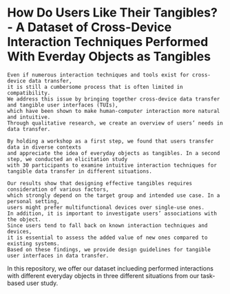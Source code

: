 # How Do Users Like Their Tangibles? - A Dataset of Cross-Device Interaction Techniques Performed With Everday Objects as Tangibles

```
Even if numerous interaction techniques and tools exist for cross-device data transfer,
it is still a cumbersome process that is often limited in compatibility.
We address this issue by bringing together cross-device data transfer and tangible user interfaces (TUIs),
which have been shown to make human-computer interaction more natural and intuitive.
Through qualitative research, we create an overview of users’ needs in data transfer.

By holding a workshop as a first step, we found that users transfer data in diverse contexts
and appreciate the idea of everyday objects as tangibles. In a second step, we conducted an elicitation study
with 30 participants to examine intuitive interaction techniques for tangible data transfer in different situations.

Our results show that designing effective tangibles requires consideration of various factors,
which strongly depend on the target group and intended use case. In a personal setting,
users might prefer multifunctional devices over single-use ones.
In addition, it is important to investigate users’ associations with the object.
Since users tend to fall back on known interaction techniques and devices,
it is essential to assess the added value of new ones compared to existing systems.
Based on these findings, we provide design guidelines for tangible user interfaces in data transfer.
```

In this repository, we offer our dataset inclueding performed interactions with different everyday objects in three different situations from our task-based user study.
